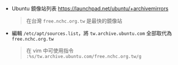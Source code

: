 - Ubuntu 鏡像站列表 https://launchpad.net/ubuntu/+archivemirrors
	> 在台灣 `free.nchc.org.tw` 是最快的鏡像站
- 編輯 `/etc/apt/sources.list`，將 `tw.archive.ubuntu.com` 全部取代為 `free.nchc.org.tw`
	> 在 vim 中可使用指令
	> `:%s/tw.archive.ubuntu.com/free.nchc.org.tw/g`